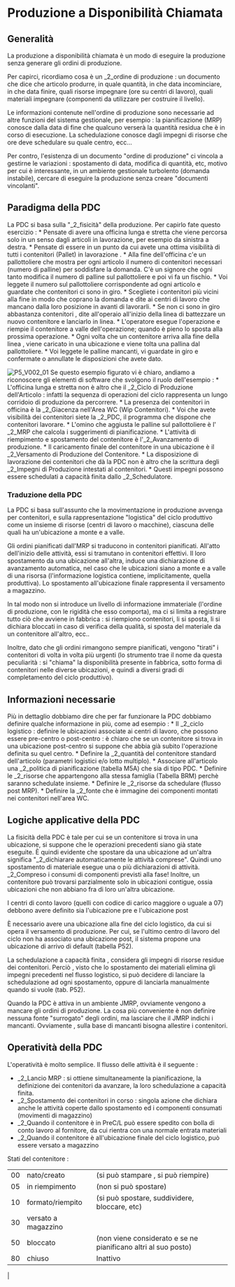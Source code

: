 # Produzione a Disponibilità Chiamata
## Generalità
La produzione a disponibilità chiamata è un modo di eseguire la produzione senza generare gli ordini di produzione.

Per capirci, ricordiamo cosa è un _2_ordine di produzione :  un documento che dice che articolo produrre, in quale quantità, in che data incominciare, in che data finire, quali risorse impegnare (ore su centri di lavoro), quali materiali impegnare (componenti da utilizzare per costruire il livello).

Le informazioni contenute nell'ordine di produzione sono necessarie ad altre funzioni del sistema gestionale, per esempio :  la pianificazione (MRP) conosce dalla data di fine che qualcuno verserà la quantità residua che è in corso di esecuzione. La schedulazione conosce dagli impegni di risorse che ore deve schedulare su quale centro, ecc...

Per contro, l'esistenza di un documento "ordine di produzione" ci vincola a gestirne le variazioni :  spostamento di data, modifica di quantità, etc, motivo per cui è interessante, in un ambiente gestionale turbolento (domanda instabile), cercare di eseguire la produzione senza creare "documenti vincolanti".

## Paradigma della PDC
La PDC si basa sulla "_2_fisicità"  della produzione. Per capirlo fate questo esercizio : 
 \* Pensate di avere una officina lunga e stretta che viene percorsa solo in un senso dagli articoli in lavorazione, per esempio da sinistra a destra.
 \* Pensate di essere  in un punto da cui avete una ottima visibilità di tutti i contenitori (Pallet) in lavorazione .
 \* Alla fine dell'officina c'e un pallottoliere che mostra per ogni articolo il numero di contenitori necessari (numero di palline) per soddisfare la domanda. C'è un signore che ogni tanto modifica il numero di palline sul pallottoliere e poi vi fa un fischio.
 \* Voi leggete il numero sul pallottoliere corrispondente ad ogni articolo e guardate che contenitori ci sono in giro.
 \* Scegliete i contenitori più vicini alla fine in modo che coprano la domanda e dite ai centri di lavoro che mancano dalla loro posizione in avanti di lavorarli.
 \* Se non ci sono in giro abbastanza contenitori , dite all'operaio all'inizio della linea di battezzare un nuovo contenitore e lanciarlo in linea.
 \* L'operatore esegue l'operazione e riempie il contenitore a valle dell'operazione; quando è pieno lo sposta alla prossima operazione.
 \* Ogni volta che un contenitore arriva alla fine della linea , viene caricato in una ubicazione e viene tolta una pallina dal pallottoliere.
 \* Voi leggete le palline mancanti, vi guardate in giro e confermate o annullate le disposizioni che avete dato.

![P5_V002_01](http://localhost:3000/immagini/MBDOC_VIS-P5_002/P5_V002_01.png)
Se questo esempio figurato vi è chiaro, andiamo a riconoscere gli elementi di software che svolgono il ruolo dell'esempio : 
 \* L'officina lunga e stretta non è altro che il _2_Ciclo di Produzione dell'Articolo :  infatti la sequenza di operazioni del ciclo rappresenta un lungo corridoio di produzione da percorrere.
 \* La presenza dei contenitori in officina è la _2_Giacenza nell'Area WC (Wip Contenitori).
 \* Voi che avete visibilità dei contenitori siete la _2_PDC, il programma che dispone che contenitori lavorare.
 \* L'omino che aggiusta le palline sul pallottoliere è l' _2_MRP che calcola i suggerimenti di pianificazione.
 \* L'attività di riempimento e spostamento del contenitore è l'_2_Avanzamento di produzione.
 \* Il caricamento finale del contenitore in una ubicazione è il _2_Versamento di Produzione del Contenitore.
 \* La disposizione di lavorazione dei contenitori che dà la PDC non è altro che la scrittura degli _2_Impegni di Produzione intestati al contenitori.
 \* Questi impegni possono essere schedulati a capacità finita dallo _2_Schedulatore.

### Traduzione della PDC
La PDC si basa sull'assunto che la movimentazione in produzione avvenga per contenitori, e sulla rappresentazione "logistica" del ciclo produttivo come un insieme di risorse (centri di lavoro o macchine), ciascuna delle quali ha un'ubicazione a monte e a valle.

Gli ordini pianificati dall'MRP si traducono in contenitori pianificati. All'atto dell'inizio delle attività, essi si tramutano in contenitori effettivi.
Il loro spostamento da una ubicazione all'altra, induce una dichiarazione di avanzamento automatica, nel caso che le ubicazioni siano a monte e a valle di una risorsa (l'informazione logistica contiene, implicitamente, quella produttiva).
Lo spostamento all'ubicazione finale rappresenta il versamento a magazzino.

In tal modo non si introduce un livello di informazione immateriale (l'ordine di produzione, con le rigidità che esso comporta), ma ci si limita a registrare tutto ciò che avviene in fabbrica :  si riempiono contenitori, li si sposta, li si dichiara bloccati in caso di verifica della qualità, si sposta del materiale da un contenitore all'altro, ecc..

Inoltre, dato che gli ordini rimangono sempre pianificati, vengono "tirati" i contenitori di volta in volta più urgenti (lo strumento trae il nome da questa peculiarità :  si "chiama" la disponibilità presente in fabbrica, sotto forma di contenitori nelle diverse ubicazioni, e quindi a diversi gradi di completamento del ciclo produttivo).

## Informazioni necessarie
Più in dettaglio dobbiamo dire che per far funzionare la PDC dobbiamo definire qualche informazione in più, come ad esempio : 
 \* Il _2_ciclo logistico :  definire le ubicazioni associate ai centri di lavoro, che possono essere pre-centro o post-centro :  è chiaro che se un contenitore si trova in  una ubicazione post-centro si suppone che abbia già subito l'operazione definita su quel centro.
 \* Definire la _2_quantità del contenitore standard dell'articolo (parametri logistici e/o lotto multiplo).
 \* Associare all'articolo una _2_politica di pianificazione (tabella M5A) che sia di tipo PDC.
 \* Definire le _2_risorse che appartengono alla stessa famiglia (Tabella BRM) perchè saranno schedulate insieme.
 \* Definire le _2_risorse da schedulare (flusso post MRP).
 \* Definire la _2_fonte che è immagine dei componenti montati nei contenitori nell'area WC.

## Logiche applicative della PDC
La fisicità della PDC è tale per cui se un contenitore si trova in una ubicazione, si suppone che le operazioni  precedenti siano già state eseguite. È quindi evidente che spostare da una ubicazione ad un'altra significa "_2_dichiarare automaticamente le attività comprese". Quindi uno spostamento di materiale esegue una o più dichiarazioni di attività. _2_Compreso i consumi di componenti previsti alla fase! Inoltre, un contenitore può trovarsi parzialmente solo in ubicazioni contigue, ossia ubicazioni che non abbiano fra di loro un'altra ubicazione.

I centri di conto lavoro (quelli con codice di carico maggiore  o uguale a 07)  debbono avere definito sia l'ubicazione pre e l'ubicazione post

È necessario avere una ubicazione alla fine del ciclo logistico, da cui si opera il versamento di produzione. Per cui, se l'ultimo centro di lavoro del ciclo non ha associato una ubicazione post, il sistema propone una ubicazione di arrivo di default (tabella P52).

La schedulazione a capacità finita , considera gli impegni di risorse residue dei contenitori. Perciò , visto che lo spostamento dei materiali elimina gli impegni precedenti nel flusso logistico, si può decidere di lanciare la schedulazione ad ogni spostamento, oppure di lanciarla manualmente quando si vuole (tab. P52).

Quando la PDC è attiva in un ambiente JMRP, ovviamente vengono a mancare gli ordini di produzione. La cosa più conveniente è non definire nessuna fonte "surrogato" degli ordini, ma lasciare che il JMRP indichi i mancanti. Ovviamente , sulla base di mancanti bisogna allestire i contenitori.

## Operatività della PDC
L'operatività è molto semplice. Il flusso delle attività è il seguente : 

- _2_Lancio MRP :  si ottiene simultaneamente la pianificazione, la definizione dei contenitori da avanzare, la loro schedulazione a capacità finita.
- _2_Spostamento dei contenitori in corso :  singola azione che dichiara anche le attività coperte dallo spostamento ed i componenti consumati (movimenti di magazzino)
- _2_Quando il contenitore è in PreC/L può essere spedito con bolla di conto lavoro al fornitore, da cui rientra con una normale entrata materiali
- _2_Quando il contenitore è all'ubicazione finale del ciclo logistico, può essere versato a magazzino


Stati del contenitore : 

|  | | |
| ---|----|----|
| 00 | nato/creato | (si può stampare , si può riempire) |
| 05 | in riempimento | (non si può spostare) |
| 10 | formato/riempito | (si può spostare, suddividere, bloccare, etc) |
| 30 | versato a magazzino | |
| 50 | bloccato | (non viene considerato e se ne pianificano altri al suo posto) |
| 80 | chiuso | Inattivo |
| 

